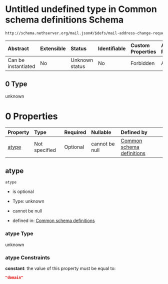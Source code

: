 # Untitled undefined type in Common schema definitions Schema

```txt
http://schema.nethserver.org/mail.json#/$defs/mail-address-change-request/oneOf/0/allOf/0
```



| Abstract            | Extensible | Status         | Identifiable | Custom Properties | Additional Properties | Access Restrictions | Defined In                                      |
| :------------------ | :--------- | :------------- | :----------- | :---------------- | :-------------------- | :------------------ | :---------------------------------------------- |
| Can be instantiated | No         | Unknown status | No           | Forbidden         | Allowed               | none                | [mail.json\*](mail.json "open original schema") |

## 0 Type

unknown

# 0 Properties

| Property        | Type          | Required | Nullable       | Defined by                                                                                                                                                                                                          |
| :-------------- | :------------ | :------- | :------------- | :------------------------------------------------------------------------------------------------------------------------------------------------------------------------------------------------------------------ |
| [atype](#atype) | Not specified | Optional | cannot be null | [Common schema definitions](mail-defs-mail-address-change-request-oneof-0-allof-0-properties-atype.md "http://schema.nethserver.org/mail.json#/$defs/mail-address-change-request/oneOf/0/allOf/0/properties/atype") |

## atype



`atype`

* is optional

* Type: unknown

* cannot be null

* defined in: [Common schema definitions](mail-defs-mail-address-change-request-oneof-0-allof-0-properties-atype.md "http://schema.nethserver.org/mail.json#/$defs/mail-address-change-request/oneOf/0/allOf/0/properties/atype")

### atype Type

unknown

### atype Constraints

**constant**: the value of this property must be equal to:

```json
"domain"
```

